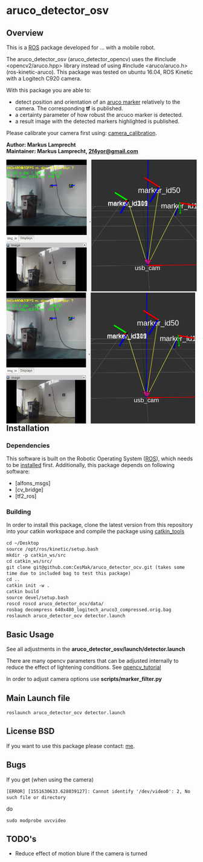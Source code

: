 # aruco_detector_osv

## Overview

This is a [ROS] package developed for ... with a mobile robot. 

The aruco_detector_osv (aruco_detector_opencv) uses the #include <opencv2/aruco.hpp> library instead of using #include <aruco/aruco.h> (ros-kinetic-aruco). This package was tested on ubuntu 16.04, ROS Kinetic with a Logitech C920 camera. 

With this package you are able to:

* detect position and orientation of an [aruco marker](http://chev.me/arucogen/) relatively to the camera. The corresponding **tf** is published.
* a certainty parameter of how robust the arcuco marker is detected. 
* a result image with the detected markers highlighted is published.

Please calibrate your camera first using: [camera_calibration](http://wiki.ros.org/camera_calibration).

**Author: Markus Lamprecht<br />
Maintainer: Markus Lamprecht, 2f4yor@gmail.com<br />**

<img alt="aruco_detector_example" src="data/rviz_example.png" width="700">
<a alt="aruco_detector_example" href="https://www.youtube.com/watch?v=U0ul4WIQFUM"><img src="data/rviz_example.png" align="left" width="500" ></a>

## Installation

### Dependencies

This software is built on the Robotic Operating System ([ROS]), which needs to be [installed](http://wiki.ros.org) first. Additionally, this package depends on following software:

- [alfons_msgs]
- [cv_bridge]
- [tf2_ros]

### Building

In order to install this package, clone the latest version from this repository into your catkin workspace and compile the package using [catkin_tools](https://catkin-tools.readthedocs.io/en/latest/)

``` 
cd ~/Desktop
source /opt/ros/kinetic/setup.bash
mkdir -p catkin_ws/src
cd catkin_ws/src/
git clone git@github.com:CesMak/aruco_detector_ocv.git (takes some time due to included bag to test this package)
cd ..
catkin init -w .
catkin build
source devel/setup.bash
roscd roscd aruco_detector_ocv/data/
rosbag decompress 640x480_logitech_aruco3_compressed.orig.bag 
roslaunch aruco_detector_ocv detector.launch 
```

## Basic Usage

See all adjustments in the **aruco_detector_osv/launch/detector.launch**

There are many opencv parameters that can be adjusted internally to reduce the effect of lightening conditions.
See [opencv_tutorial](https://docs.opencv.org/3.1.0/d5/dae/tutorial_aruco_detection.html)

In order to adjust camera options use **scripts/marker_filter.py**

## Main Launch file

``` 
roslaunch aruco_detector_ocv detector.launch 
``` 

## License BSD
If you want to use this package please contact: [me](https://simact.de/about_me).

## Bugs 

If you get (when using the camera)

``` 
[ERROR] [1551630633.628039127]: Cannot identify '/dev/video0': 2, No such file or directory
```

do 

``` 
sudo modprobe uvcvideo
``` 

## TODO's

- Reduce effect of motion blure if the camera is turned


[ROS]: http://www.ros.org
[rviz]: http://wiki.ros.org/rviz
[grid_map_msg/GridMap]: https://github.com/anybotics/grid_map/blob/master/grid_map_msg/msg/GridMap.msg
[sensor_msgs/PointCloud2]: http://docs.ros.org/api/sensor_msgs/html/msg/PointCloud2.html
[geometry_msgs/PoseWithCovarianceStamped]: http://docs.ros.org/api/geometry_msgs/html/msg/PoseWithCovarianceStamped.html
[tf/tfMessage]: http://docs.ros.org/kinetic/api/tf/html/msg/tfMessage.html
[std_srvs/Empty]: http://docs.ros.org/api/std_srvs/html/srv/Empty.html
[grid_map_msg/GetGridMap]: https://github.com/anybotics/grid_map/blob/master/grid_map_msg/srv/GetGridMap.srv
[grid_map_msgs/ProcessFile]: https://github.com/ANYbotics/grid_map/blob/master/grid_map_msgs/srv/ProcessFile.srv